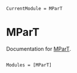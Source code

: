 ```@meta
CurrentModule = MParT
```

# MParT

Documentation for [MParT](https://github.com/MeasureTransport/MParT.jl).

```@index
```

```@autodocs
Modules = [MParT]
```
